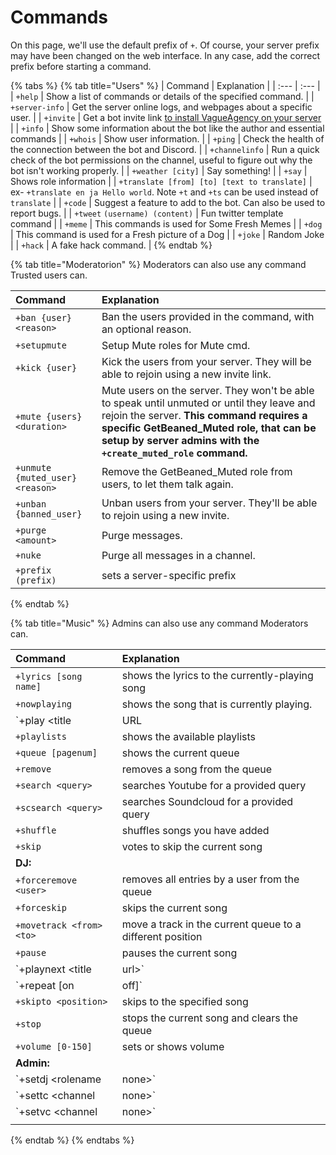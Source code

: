 # Commands

On this page, we'll use the default prefix of `+`. Of course, your server prefix may have been changed on the web interface. In any case, add the correct prefix before starting a command.

{% tabs %}
{% tab title="Users" %}
| Command | Explanation |
| :--- | :--- |
| `+help` | Show a list of commands or details of the specified command. |
| `+server-info` | Get the server online logs, and webpages about a specific user. |
| `+invite` | Get a bot invite link [to install VagueAgency on your server](https://discordapp.com/api/oauth2/authorize?client_id=655188952969379884&permissions=8&scope=bot) |
| `+info` | Show some information about the bot like the author and essential commands |
| `+whois` | Show user information. |
| `+ping` | Check the health of the connection between the bot and Discord. |
| `+channelinfo` | Run a quick check of the bot permissions on the channel, useful to figure out why the bot isn't working properly. |
| `+weather [city]` | Say something! |
| `+say` | Shows role information |
| `+translate [from] [to] [text to translate]` | ex- `+translate en ja Hello world`. Note `+t` and `+ts` can be used instead of `translate` |
| `+code` | Suggest a feature to add to the bot. Can also be used to report bugs. |
|  `+tweet` `(username) (content)` | Fun twitter template command |
| `+meme` | This commands is used for Some Fresh Memes |
| `+dog` | This command is used for a Fresh picture of a Dog |
| `+joke` | Random Joke |
| `+hack` | A fake hack command. |
{% endtab %}

{% tab title="Moderatorion" %}
Moderators can also use any command Trusted users can.

| Command | Explanation |
| :--- | :--- |
| `+ban {user}<reason>` | Ban the users provided in the command, with an optional reason. |
| `+setupmute` | Setup Mute roles for Mute cmd. |
| `+kick {user}` | Kick the users from your server. They will be able to rejoin using a new invite link. |
| `+mute {users} <duration>` | Mute users on the server. They won't be able to speak until unmuted or until they leave and rejoin the server. **This command requires a specific GetBeaned\_Muted role, that can be setup by server admins with the `+create_muted_role` command.** |
| `+unmute {muted_user} <reason>` | Remove the GetBeaned\_Muted role from users, to let them talk again. |
| `+unban {banned_user}` | Unban users from your server. They'll be able to rejoin using a new invite. |
| `+purge <amount>`  | Purge messages. |
| `+nuke` | Purge all messages in a channel. |
| `+prefix (prefix)` | sets a server-specific prefix |
{% endtab %}

{% tab title="Music" %}
Admins can also use any command Moderators can.

| Command | Explanation |
| :--- | :--- |
| `+lyrics [song name]` | shows the lyrics to the currently-playing song |
| `+nowplaying` | shows the song that is currently playing. |
| `+play <title|URL|subcommand>` | plays the provided song |
| `+playlists` | shows the available playlists |
| `+queue [pagenum]` | shows the current queue |
| `+remove`  | removes a song from the queue |
| `+search <query>` | searches Youtube for a provided query |
| `+scsearch <query>` | searches Soundcloud for a provided query |
| `+shuffle` | shuffles songs you have added |
| `+skip` | votes to skip the current song |
| **DJ:** |  |
| `+forceremove <user>` | removes all entries by a user from the queue |
| `+forceskip` | skips the current song |
| `+movetrack <from> <to>` | move a track in the current queue to a different position |
| `+pause` | pauses the current song |
| `+playnext <title|url>` | plays a single song next |
| `+repeat [on|off]` | re-adds music to the queue when finished |
| `+skipto <position>` | skips to the specified song |
| `+stop` | stops the current song and clears the queue |
| `+volume [0-150]` | sets or shows volume |
| **Admin:** |  |
| `+setdj <rolename|none>` | sets the DJ role for certain music commands |
| `+settc <channel|none>` | sets the text channel for music commands |
| `+setvc <channel|none>` | sets the voice channel for playing music |
|  |  |
{% endtab %}
{% endtabs %}



